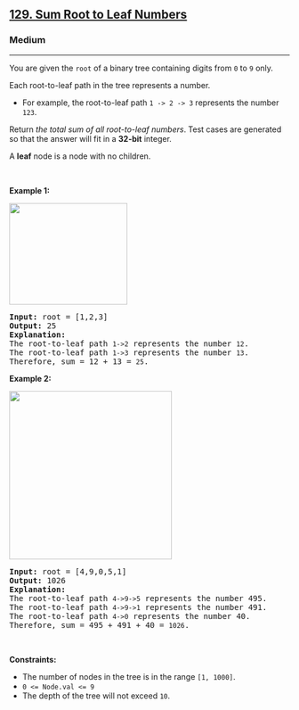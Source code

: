 <h2><a href="https://leetcode.com/problems/sum-root-to-leaf-numbers/">129. Sum Root to Leaf Numbers</a></h2><h3>Medium</h3><hr><div style="user-select: auto;"><p style="user-select: auto;">You are given the <code style="user-select: auto;">root</code> of a binary tree containing digits from <code style="user-select: auto;">0</code> to <code style="user-select: auto;">9</code> only.</p>

<p style="user-select: auto;">Each root-to-leaf path in the tree represents a number.</p>

<ul style="user-select: auto;">
	<li style="user-select: auto;">For example, the root-to-leaf path <code style="user-select: auto;">1 -&gt; 2 -&gt; 3</code> represents the number <code style="user-select: auto;">123</code>.</li>
</ul>

<p style="user-select: auto;">Return <em style="user-select: auto;">the total sum of all root-to-leaf numbers</em>. Test cases are generated so that the answer will fit in a <strong style="user-select: auto;">32-bit</strong> integer.</p>

<p style="user-select: auto;">A <strong style="user-select: auto;">leaf</strong> node is a node with no children.</p>

<p style="user-select: auto;">&nbsp;</p>
<p style="user-select: auto;"><strong style="user-select: auto;">Example 1:</strong></p>
<img alt="" src="https://assets.leetcode.com/uploads/2021/02/19/num1tree.jpg" style="width: 212px; height: 182px; user-select: auto;">
<pre style="position: relative; user-select: auto;"><strong style="user-select: auto;">Input:</strong> root = [1,2,3]
<strong style="user-select: auto;">Output:</strong> 25
<strong style="user-select: auto;">Explanation:</strong>
The root-to-leaf path <code style="user-select: auto;">1-&gt;2</code> represents the number <code style="user-select: auto;">12</code>.
The root-to-leaf path <code style="user-select: auto;">1-&gt;3</code> represents the number <code style="user-select: auto;">13</code>.
Therefore, sum = 12 + 13 = <code style="user-select: auto;">25</code>.
<div class="open_grepper_editor" title="Edit &amp; Save To Grepper" style="user-select: auto;"></div></pre>

<p style="user-select: auto;"><strong style="user-select: auto;">Example 2:</strong></p>
<img alt="" src="https://assets.leetcode.com/uploads/2021/02/19/num2tree.jpg" style="width: 292px; height: 302px; user-select: auto;">
<pre style="position: relative; user-select: auto;"><strong style="user-select: auto;">Input:</strong> root = [4,9,0,5,1]
<strong style="user-select: auto;">Output:</strong> 1026
<strong style="user-select: auto;">Explanation:</strong>
The root-to-leaf path <code style="user-select: auto;">4-&gt;9-&gt;5</code> represents the number 495.
The root-to-leaf path <code style="user-select: auto;">4-&gt;9-&gt;1</code> represents the number 491.
The root-to-leaf path <code style="user-select: auto;">4-&gt;0</code> represents the number 40.
Therefore, sum = 495 + 491 + 40 = <code style="user-select: auto;">1026</code>.
<div class="open_grepper_editor" title="Edit &amp; Save To Grepper" style="user-select: auto;"></div></pre>

<p style="user-select: auto;">&nbsp;</p>
<p style="user-select: auto;"><strong style="user-select: auto;">Constraints:</strong></p>

<ul style="user-select: auto;">
	<li style="user-select: auto;">The number of nodes in the tree is in the range <code style="user-select: auto;">[1, 1000]</code>.</li>
	<li style="user-select: auto;"><code style="user-select: auto;">0 &lt;= Node.val &lt;= 9</code></li>
	<li style="user-select: auto;">The depth of the tree will not exceed <code style="user-select: auto;">10</code>.</li>
</ul>
</div>